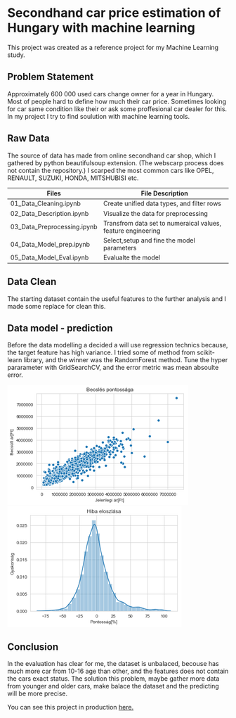 # Secondhand car price estimation of Hungary with machine learning

This project was created as a reference project for my Machine Learning study.

## Problem Statement

Approximately 600 000 used cars change owner for a year in Hungary. Most of people hard to define how much their car price. Sometimes looking for car same condition like their or ask some proffesional car dealer for this. 
    In my project I try to find soulution with machine learning tools.
    

## Raw Data

The source of data has made from online secondhand car shop, which I gathered by python beautifulsoup extension. (The webscarp process does not contain the repository.) I scarped the most common cars like OPEL, RENAULT, SUZUKI, HONDA, MITSHUBISI etc.


Files | File Description
------------ | -------------
01_Data_Cleaning.ipynb |Create unified data types, and filter rows
02_Data_Description.ipynb |Visualize the data for preprocessing
03_Data_Preprocessing.ipynb |Transfrom data set to numeraical values, feature engineering
04_Data_Model_prep.ipynb |Select,setup and fine the model parameters
05_Data_Model_Eval.ipynb |Evalualte the model


## Data Clean

The starting dataset contain the useful features to the further analysis and I made some replace for clean this.

## Data model - prediction

Before the data modelling a decided a will use regression technics because, the target feature has high variance. I tried some of method from scikit-learn library, and the winner was the RandomForest method.
Tune the hyper pararameter with GridSearchCV, and the error metric was mean absoulte error.

![Train and Test set difference](https://github.com/Arthon83/Car-price-prediction/blob/master/png/estimate.png)
![Train and Test set difference](https://github.com/Arthon83/Car-price-prediction/blob/master/png/hist.png)

## Conclusion
In the evaluation has clear for me, the dataset is unbalaced, becouse has much more car from 10-16 age than other, and the features does not contain the cars exact status. The solution this problem, maybe gather more data from younger and older cars, make balace the dataset and the predicting will be more precise.

You can see this project in production [here.](http://carpred.ml")
